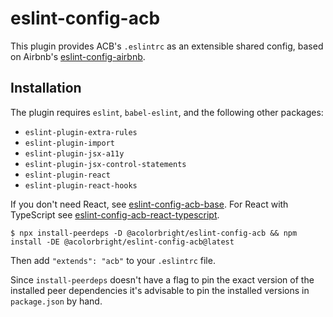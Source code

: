 # eslint-config-acb

This plugin provides ACB's `.eslintrc` as an extensible shared config, based on Airbnb's
[eslint-config-airbnb](https://github.com/airbnb/javascript/tree/master/packages/eslint-config-airbnb).

## Installation

The plugin requires `eslint`, `babel-eslint`, and the following other packages:

- `eslint-plugin-extra-rules`
- `eslint-plugin-import`
- `eslint-plugin-jsx-a11y`
- `eslint-plugin-jsx-control-statements`
- `eslint-plugin-react`
- `eslint-plugin-react-hooks`

If you don't need React, see [eslint-config-acb-base](https://github.com/acolorbright/acb-tools-and-config/tree/main/packages/eslint-config-acb-base). For React with TypeScript see [eslint-config-acb-react-typescript](https://github.com/acolorbright/acb-tools-and-config/tree/main/packages/eslint-config-acb-react-typescript).

```shell
$ npx install-peerdeps -D @acolorbright/eslint-config-acb && npm install -DE @acolorbright/eslint-config-acb@latest
```

Then add `"extends": "acb"` to your `.eslintrc` file.

Since `install-peerdeps` doesn't have a flag to pin the exact version of the installed peer dependencies it's advisable to pin the installed versions in `package.json` by hand.
